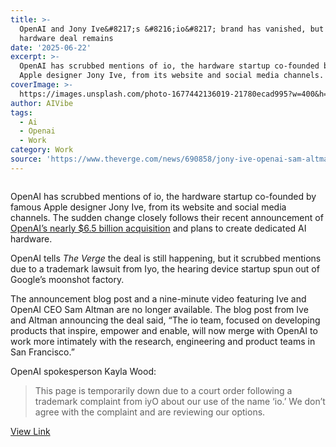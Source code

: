 ```yaml
---
title: >-
  OpenAI and Jony Ive&#8217;s &#8216;io&#8217; brand has vanished, but their AI
  hardware deal remains
date: '2025-06-22'
excerpt: >-
  OpenAI has scrubbed mentions of io, the hardware startup co-founded by famous
  Apple designer Jony Ive, from its website and social media channels. The...
coverImage: >-
  https://images.unsplash.com/photo-1677442136019-21780ecad995?w=400&h=200&fit=crop&auto=format
author: AIVibe
tags:
  - Ai
  - Openai
  - Work
category: Work
source: 'https://www.theverge.com/news/690858/jony-ive-openai-sam-altman-ai-hardware'
---
```


											

						
<figure>

<img alt="" data-caption="" data-portal-copyright="" data-has-syndication-rights="1" src="https://platform.theverge.com/wp-content/uploads/sites/2/2025/02/STK155_OPEN_AI_2025_CVirgiia_D.jpg?quality=90&#038;strip=all&#038;crop=0,0,100,100" />
	<figcaption>
		</figcaption>
</figure>
<p class="has-text-align-none">OpenAI has scrubbed mentions of io, the hardware startup co-founded by famous Apple designer Jony Ive, from its website and social media channels. The sudden change closely follows their recent announcement of <a href="https://www.theverge.com/news/671838/openai-jony-ive-ai-hardware-apple" data-type="link" data-id="https://www.theverge.com/news/671838/openai-jony-ive-ai-hardware-apple">OpenAI&#8217;s nearly $6.5 billion acquisition</a> and plans to create dedicated AI hardware.</p>

<p class="has-text-align-none">OpenAI tells <em>The Verge</em> the deal is still happening, but it scrubbed mentions due to a trademark lawsuit from Iyo, the hearing device startup spun out of Google&#8217;s moonshot factory.</p>

<p class="has-text-align-none">The announcement blog post and a nine-minute video featuring Ive and OpenAI CEO Sam Altman are no longer available. The blog post from Ive and Altman announcing the deal said, &#8220;The io team, focused on developing products that inspire, empower and enable, will now merge with OpenAI to work more intimately with the research, engineering and product teams in San Francisco.”</p>

<p class="has-text-align-none">OpenAI spokesperson Kayla Wood:</p>

<blockquote class="wp-block-quote is-layout-flow wp-block-quote-is-layout-flow">
<p class="has-text-align-none">This page is temporarily down due to a court order following a trademark complaint from iyO about our use of the name &#8216;io.&#8217; We don’t agree with the complaint and are reviewing our options.</p>
</blockquote>
<div class="twitter-embed"><a href="https://twitter.com/openainewsroom/status/1936910167867863053" target="_blank" rel="noopener noreferrer">View Link</a></div>
						
									
